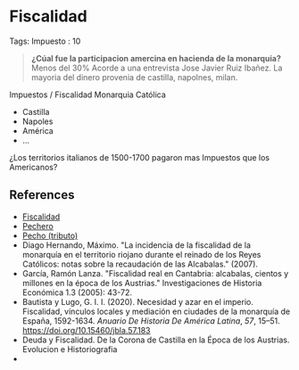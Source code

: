 # Fiscalidad

Tags: Impuesto
: 10

> **¿Cúal fue la participacion amercina en hacienda de la monarquia?** Menos del 30% Acorde a una entrevista Jose Javier Ruiz Ibañez. La mayoria del dinero provenia de castilla, napolnes, milan.
> 

Impuestos / Fiscalidad Monarquia Católica

- Castilla
- Napoles
- América
- …

¿Los territorios italianos de 1500-1700 pagaron mas Impuestos que los Americanos?

## References

- [Fiscalidad](https://www.wikiwand.com/es/Fiscalidad)
- [Pechero](https://es.wikipedia.org/wiki/Pechero)
- [Pecho (tributo)](https://es.wikipedia.org/wiki/Pecho_(tributo))
- Diago Hernando, Máximo. "La incidencia de la fiscalidad de la monarquía en el territorio riojano durante el reinado de los Reyes Católicos: notas sobre la recaudación de las Alcabalas." (2007).
- García, Ramón Lanza. "Fiscalidad real en Cantabria: alcabalas, cientos y millones en la época de los Austrias." Investigaciones de Historia Económica 1.3 (2005): 43-72.
- Bautista y Lugo, G. I. I. (2020). Necesidad y azar en el imperio. 
Fiscalidad, vínculos locales y mediación en ciudades de la monarquía de 
España, 1592-1634. *Anuario De Historia De América Latina*, *57*, 15–51. https://doi.org/10.15460/jbla.57.183
- Deuda y Fiscalidad.  De  la Corona de Castilla en la Época de los Austrias. Evolucion e Historiografia
-